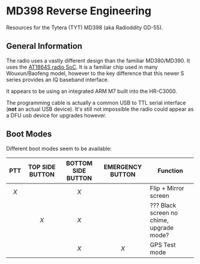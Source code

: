 # MD398 Reverse Engineering

Resources for the Tytera (TYT) MD398 (aka Radioddity GD-55).

## General Information

The radio uses a vastly different design than the familiar MD380/MD390. It uses the [AT1864S radio SoC](http://www.auctus.cn/enindex/ptshow.html?id=2).
It is a familiar chip used in many Wouxun/Baofeng model, however to the key difference that this
newer S series provides an IQ baseband interface.

It appears to be using an integrated ARM M7 built into the HR-C3000.

The programming cable is actually a common USB to TTL serial interface (**not** an actual USB device).
It's still not impossible the radio could appear as a DFU usb device for upgrades however.

## Boot Modes

Different boot modes seem to be available:


| PTT | TOP SIDE BUTTON | BOTTOM SIDE BUTTON | EMERGENCY BUTTON | Function |
|:---:|:---------------:|:------------------:|:----------------:| -------- |
| *X* |                 | *X* |    | Flip + Mirror screen | 
|     | *X*             | *X* |    | ??? Black screen no chime, upgrade mode? |
|     |                 | *X* | *X* | GPS Test mode |
